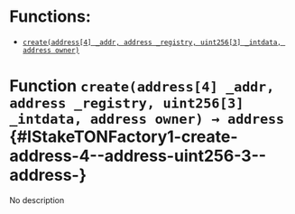 

# Functions:
- [`create(address[4] _addr, address _registry, uint256[3] _intdata, address owner)`](#IStakeTONFactory1-create-address-4--address-uint256-3--address-)


# Function `create(address[4] _addr, address _registry, uint256[3] _intdata, address owner) → address` {#IStakeTONFactory1-create-address-4--address-uint256-3--address-}
No description

